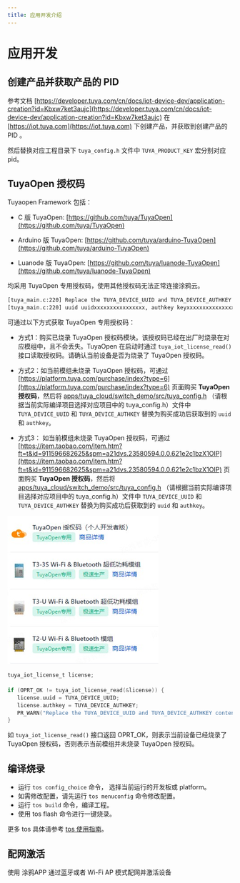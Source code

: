 ```yaml
---
title: 应用开发介绍
---
```


# 应用开发

## 创建产品并获取产品的 PID

参考文档 [https://developer.tuya.com/cn/docs/iot-device-dev/application-creation?id=Kbxw7ket3aujc](https://developer.tuya.com/cn/docs/iot-device-dev/application-creation?id=Kbxw7ket3aujc) 在 [https://iot.tuya.com](https://iot.tuya.com) 下创建产品，并获取到创建产品的 PID 。

然后替换对应工程目录下 `tuya_config.h` 文件中 `TUYA_PRODUCT_KEY` 宏分别对应 pid。

## TuyaOpen 授权码

Tuyaopen Framework 包括：

- C 版 TuyaOpen: [https://github.com/tuya/TuyaOpen](https://github.com/tuya/TuyaOpen)

- Arduino 版 TuyaOpen: [https://github.com/tuya/arduino-TuyaOpen](https://github.com/tuya/arduino-TuyaOpen)

- Luanode 版 TuyaOpen: [https://github.com/tuya/luanode-TuyaOpen](https://github.com/tuya/luanode-TuyaOpen)

均采用 TuyaOpen 专用授权码，使用其他授权码无法正常连接涂鸦云。

```bash
[tuya_main.c:220] Replace the TUYA_DEVICE_UUID and TUYA_DEVICE_AUTHKEY contents, otherwise the demo cannot work
[tuya_main.c:220] uuid uuidxxxxxxxxxxxxxxxx, authkey keyxxxxxxxxxxxxxxxxxxxxxxxxxxxxx
```

可通过以下方式获取 TuyaOpen 专用授权码：

- 方式1：购买已烧录 TuyaOpen 授权码模块。该授权码已经在出厂时烧录在对应模组中，且不会丢失。TuyaOpen 在启动时通过 `tuya_iot_license_read()` 接口读取授权码。请确认当前设备是否为烧录了 TuyaOpen 授权码。

- 方式2：如当前模组未烧录 TuyaOpen 授权码，可通过 [https://platform.tuya.com/purchase/index?type=6](https://platform.tuya.com/purchase/index?type=6) 页面购买 **TuyaOpen 授权码**，然后将 [apps/tuya_cloud/switch_demo/src/tuya_config.h](https://github.com/tuya/TuyaOpen/blob/master/apps/tuya_cloud/switch_demo/src/tuya_config.h) （请根据当前实际编译项目选择对应项目中的 tuya_config.h）文件中 `TUYA_DEVICE_UUID` 和 `TUYA_DEVICE_AUTHKEY` 替换为购买成功后获取到的 `uuid` 和 `authkey`。

- 方式3： 如当前模组未烧录 TuyaOpen 授权码，可通过 [https://item.taobao.com/item.htm?ft=t&id=911596682625&spm=a21dvs.23580594.0.0.621e2c1bzX1OIP](https://item.taobao.com/item.htm?ft=t&id=911596682625&spm=a21dvs.23580594.0.0.621e2c1bzX1OIP) 页面购买 **TuyaOpen 授权码**，然后将 [apps/tuya_cloud/switch_demo/src/tuya_config.h](https://github.com/tuya/TuyaOpen/blob/master/apps/tuya_cloud/switch_demo/src/tuya_config.h) （请根据当前实际编译项目选择对应项目中的 tuya_config.h）文件中 `TUYA_DEVICE_UUID` 和 `TUYA_DEVICE_AUTHKEY` 替换为购买成功后获取到的 `uuid` 和 `authkey`。

![授权码](/images/zh/authorization_code.png)

```c
tuya_iot_license_t license;

if (OPRT_OK != tuya_iot_license_read(&license)) {
   license.uuid = TUYA_DEVICE_UUID;
   license.authkey = TUYA_DEVICE_AUTHKEY;
   PR_WARN("Replace the TUYA_DEVICE_UUID and TUYA_DEVICE_AUTHKEY contents, otherwise the demo cannot work");
}
```

如 `tuya_iot_license_read()` 接口返回 OPRT_OK，则表示当前设备已经烧录了 TuyaOpen 授权码，否则表示当前模组并未烧录 TuyaOpen 授权码。

## 编译烧录

- 运行 `tos config_choice` 命令， 选择当前运行的开发板或 platform。
- 如需修改配置，请先运行 `tos menuconfig` 命令修改配置。
- 运行 `tos build` 命令，编译工程。
- 使用 tos flash 命令进行一键烧录。

更多 tos 具体请参考 [tos 使用指南](/docs/tos-tools/tos-guide)。

## 配网激活

使用 涂鸦APP 通过蓝牙或者 Wi-Fi AP 模式配网并激活设备
